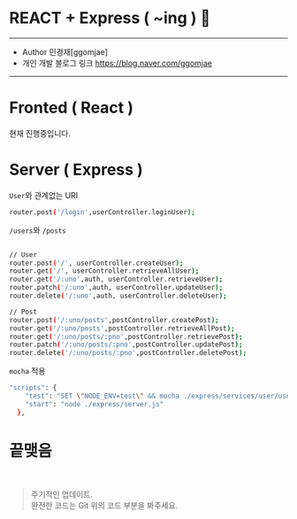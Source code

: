 REACT + Express  ( ~ing ) 🐻
============ 


-------
* Author 민경재[ggomjae] <br>
* 개인 개발 블로그 링크 <https://blog.naver.com/ggomjae> <br>

-------

Fronted ( React )
============

현재 진행중입니다. <br>

Server ( Express )
============


```User```와 관계없는 URI
```bash
router.post('/login',userController.loginUser);
```

```/users```와 ```/posts```
```bash

// User
router.post('/', userController.createUser);
router.get('/', userController.retrieveAllUser);
router.get('/:uno',auth, userController.retrieveUser);
router.patch('/:uno',auth, userController.updateUser);
router.delete('/:uno',auth, userController.deleteUser);

// Post 
router.post('/:uno/posts',postController.createPost);
router.get('/:uno/posts',postController.retrieveAllPost);
router.get('/:uno/posts/:pno',postController.retrievePost);
router.patch('/:uno/posts/:pno',postController.updatePost);
router.delete('/:uno/posts/:pno',postController.deletePost);

```

```mocha``` 적용
```bash
"scripts": { 
    "test": "SET \"NODE_ENV=test\" && mocha ./express/services/user/user.spec.js -w",
    "start": "node ./express/server.js"
  },
```

# 끝맺음
<br>

> 주기적인 업데이트. <br>
> 완전한 코드는 Git 위의 코드 부분을 봐주세요. <br>